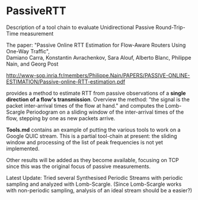 # PassiveRTT
Description of a tool chain to evaluate Unidirectional Passive Round-Trip-Time measurement

The paper:
"Passive Online RTT Estimation
for Flow-Aware Routers Using One-Way Traffic",  
Damiano Carra, Konstantin Avrachenkov, Sara Alouf,
Alberto Blanc, Philippe Nain, and Georg Post

http://www-sop.inria.fr/members/Philippe.Nain/PAPERS/PASSIVE-ONLINE-ESTIMATION/Passive-online-RTT-estimation.pdf

provides a method to estimate RTT from passive observations of a 
**single direction of a flow's transmission**.  Overview the method:
"the signal is the packet inter-arrival times of the flow at hand."
and computes the Lomb-Scargle Periodogram on a sliding window of 
the inter-arrival times of the flow, stepping by one as new packets arrive.

**Tools.md** contains an example of putting the various tools to work
on a Google QUIC stream. This is a partial tool-chain at present:
the sliding window and processing of the list of peak frequencies is not yet implemented.

Other results will be added as they become available, focusing on TCP since this was the original focus of passive measurements.

Latest Update: Tried several Synthesised Periodic Streams with periodic sampling and analyzed with Lomb-Scargle.
(Since Lomb-Scargle works with non-periodic sampling, analysis of an ideal stream should be a easier?)

